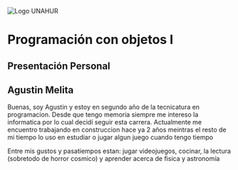 ![Logo UNAHUR](./UNAHUR.png)

# Programación con objetos I
## Presentación Personal

Agustin Melita
---
Buenas, soy Agustin y estoy en segundo año de la tecnicatura en programacion.
Desde que tengo memoria siempre me intereso la informatica por lo cual decidí seguir esta carrera.
Actualmente me encuentro trabajando en construccion hace ya 2 años meintras el resto de mi tiempo lo uso en estudiar o jugar algun juego cuando tengo tiempo

Entre mis gustos y pasatiempos estan: jugar videojuegos, cocinar, la lectura (sobretodo de horror cosmico) y aprender acerca de fisica y astronomía
